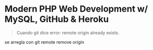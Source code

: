 # Modern PHP Web Development w/ MySQL, GitHub & Heroku

>Cuando git dice
    error: remote origin already exists.

se arregla con
    git remote remove origin
